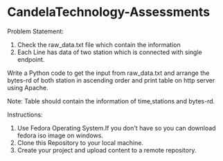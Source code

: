 # CandelaTechnology-Assessments

Problem Statement:
  
  1.  Check the raw_data.txt file which contain the information 
  2.  Each Line has data of two station which is connected with single endpoint.
  
Write a Python code to get the input from raw_data.txt and arrange the bytes-rd of both station in ascending order and print table on http server using Apache.

Note: Table should contain the information of time,stations and bytes-rd.





Instructions:

  1.  Use Fedora Operating System.If you don't have so you can download fedora iso image on windows.
  2.  Clone this Repository to your local machine.
  3.  Create your project and upload content to a remote repository.
